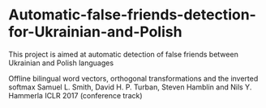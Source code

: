 # Automatic-false-friends-detection-for-Ukrainian-and-Polish
This project is aimed at automatic detection of false friends between Ukrainian and Polish languages

Offline bilingual word vectors, orthogonal transformations and the inverted softmax
Samuel L. Smith, David H. P. Turban, Steven Hamblin and Nils Y. Hammerla
ICLR 2017 (conference track)
